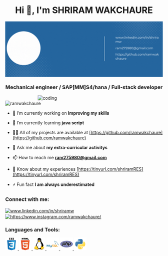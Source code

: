 <h1 align="center">Hi 👋, I'm SHRIRAM WAKCHAURE</h1>
<img align="center" alt="coding" src="https://github.com/ramwakchaure/ramwakchaure/blob/main/SHRIRAM%20WAKCHAU.gif">        
<h3 align="center">Mechanical engineer / SAP[MM]S4/hana / Full-stack developer</h3>
<img align="right" alt="coding" width="400" src=https://images.squarespace-cdn.com/content/v1/5769fc401b631bab1addb2ab/1541580611624-TE64QGKRJG8SWAIUS7NS/coding-freak.gif>

<p align="left"> <img src="https://komarev.com/ghpvc/?username=ramwakchaure&label=Profile%20views&color=0e75b6&style=flat" alt="ramwakchaure" /> </p>

- 🔭 I’m currently working on **Improving my skills**

- 🌱 I’m currently learning **java script**

- 👨‍💻 All of my projects are available at [https://github.com/ramwakchaure](https://github.com/ramwakchaure)

- 💬 Ask me about **my extra-curricular activitys**

- 📫 How to reach me **ram275980@gmail.com**

- 📄 Know about my experiences [https://tinyurl.com/shriramRES](https://tinyurl.com/shriramRES)

- ⚡ Fun fact **I am always underestimated**

<h3 align="left">Connect with me:</h3>
<p align="left">
<a href="https://linkedin.com/in/www.linkedin.com/in/shriramw" target="blank"><img align="center" src="https://raw.githubusercontent.com/rahuldkjain/github-profile-readme-generator/master/src/images/icons/Social/linked-in-alt.svg" alt="www.linkedin.com/in/shriramw" height="30" width="40" /></a>
<a href="https://instagram.com/https://www.instagram.com/ramwakchaure/" target="blank"><img align="center" src="https://raw.githubusercontent.com/rahuldkjain/github-profile-readme-generator/master/src/images/icons/Social/instagram.svg" alt="https://www.instagram.com/ramwakchaure/" height="30" width="40" /></a>
</p>

<h3 align="left">Languages and Tools:</h3>
<p align="left"> <a href="https://www.w3schools.com/css/" target="_blank" rel="noreferrer"> <img src="https://raw.githubusercontent.com/devicons/devicon/master/icons/css3/css3-original-wordmark.svg" alt="css3" width="40" height="40"/> </a> <a href="https://www.w3.org/html/" target="_blank" rel="noreferrer"> <img src="https://raw.githubusercontent.com/devicons/devicon/master/icons/html5/html5-original-wordmark.svg" alt="html5" width="40" height="40"/> </a> <a href="https://www.linux.org/" target="_blank" rel="noreferrer"> <img src="https://raw.githubusercontent.com/devicons/devicon/master/icons/linux/linux-original.svg" alt="linux" width="40" height="40"/> </a> <a href="https://www.mysql.com/" target="_blank" rel="noreferrer"> <img src="https://raw.githubusercontent.com/devicons/devicon/master/icons/mysql/mysql-original-wordmark.svg" alt="mysql" width="40" height="40"/> </a> <a href="https://www.php.net" target="_blank" rel="noreferrer"> <img src="https://raw.githubusercontent.com/devicons/devicon/master/icons/php/php-original.svg" alt="php" width="40" height="40"/> </a> <a href="https://www.python.org" target="_blank" rel="noreferrer"> <img src="https://raw.githubusercontent.com/devicons/devicon/master/icons/python/python-original.svg" alt="python" width="40" height="40"/> </a> </p>

